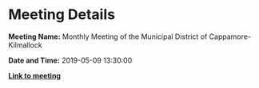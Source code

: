 # Meeting Details

**Meeting Name:** Monthly Meeting of the Municipal District of Cappamore-Kilmallock

**Date and Time:** 2019-05-09 13:30:00

**<a href="https://www.limerick.ie/council/whats-on/monthly-meeting-municipal-district-cappamore-kilmallock-50" target="_blank">Link to meeting</a>**
